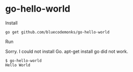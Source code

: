 # go-hello-world

Install

```
go get github.com/bluecodemonks/go-hello-world
```

Run

Sorry. I could not install Go. apt-get install go did not work.
```
$ go-hello-world
Hello World
```
